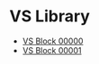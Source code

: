 # VS Library

* [VS Block 00000](/library/virusshare/Virusshare.00000.html)
* [VS Block 00001](/library/virusshare/Virusshare.00001.html)
